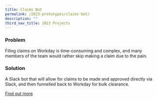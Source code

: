```yaml
---
title: Claims Bot
permalink: /2023-prototypes/claims-bot/
description: ""
third_nav_title: 2023 Projects
---
```


### Problem
Filing claims on Workday is time-consuming and complex, and many members of the team would rather skip making a claim due to the pain.

### Solution
A Slack bot that will allow for claims to be made and approved directly via Slack, and then funnelled back to Workday for bulk clearance.

[Find out more](https://docs.google.com/presentation/d/1QUk8Bp0finw0RFSNlIiY8OOQxAXbZ75hBYxWHwrU_HA/edit#slide=id.p)